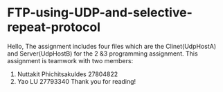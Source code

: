 # FTP-using-UDP-and-selective-repeat-protocol
Hello, 
	The assignment includes four files which are the Clinet(UdpHostA) and Server(UdpHostB) for the 2 &3 programming assignment.
This assignment is teamwork with two members:
1. Nuttakit Phichitsakuldes 27804822
2. Yao LU 27793340
	Thank you for reading!

